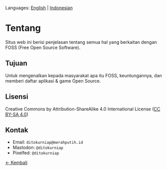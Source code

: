 Languages: [English]() | [Indonesian](https://github.com/ditokp/Tes_Repositori/blob/master/Tentang.md)

# Tentang
Situs web ini berisi penjelasan tentang semua hal yang berkaitan dengan FOSS (Free Open Source Software).

## Tujuan
Untuk mengenalkan kepada masyarakat apa itu FOSS, keuntungannya, dan memberi daftar aplikasi & game Open Source.

## Lisensi
Creative Commons by Attribution-ShareAlike 4.0 International License ([CC BY-SA 4.0](https://creativecommons.org/licenses/by-sa/4.0/deed.id))

## Kontak
- Email: `ditokurniap@merahputih.id`
- Mastodon: `@ditokurniap`
- Pixelfed: `@ditokurniap`

[<- Kembali](https://github.com/ditokp/Tes_Repositori/blob/master/README.md)
